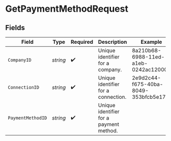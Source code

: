 # GetPaymentMethodRequest


## Fields

| Field                                   | Type                                    | Required                                | Description                             | Example                                 |
| --------------------------------------- | --------------------------------------- | --------------------------------------- | --------------------------------------- | --------------------------------------- |
| `CompanyID`                             | *string*                                | :heavy_check_mark:                      | Unique identifier for a company.        | 8a210b68-6988-11ed-a1eb-0242ac120002    |
| `ConnectionID`                          | *string*                                | :heavy_check_mark:                      | Unique identifier for a connection.     | 2e9d2c44-f675-40ba-8049-353bfcb5e171    |
| `PaymentMethodID`                       | *string*                                | :heavy_check_mark:                      | Unique identifier for a payment method. |                                         |